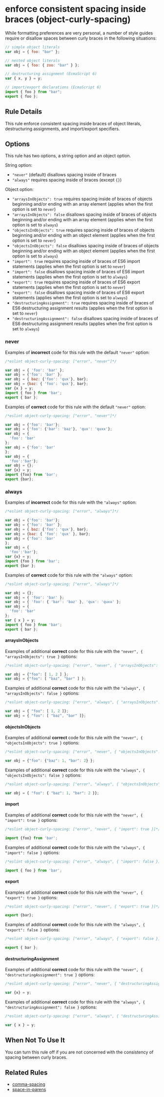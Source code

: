 # enforce consistent spacing inside braces (object-curly-spacing)

While formatting preferences are very personal, a number of style guides require
or disallow spaces between curly braces in the following situations:

```js
// simple object literals
var obj = { foo: "bar" };

// nested object literals
var obj = { foo: { zoo: "bar" } };

// destructuring assignment (EcmaScript 6)
var { x, y } = y;

// import/export declarations (EcmaScript 6)
import { foo } from "bar";
export { foo };
```

## Rule Details

This rule enforce consistent spacing inside braces of object literals, destructuring assignments, and import/export specifiers.

## Options

This rule has two options, a string option and an object option.

String option:

* `"never"` (default) disallows spacing inside of braces
* `"always"` requires spacing inside of braces (except `{}`)

Object option:

* `"arraysInObjects": true` requires spacing inside of braces of objects beginning and/or ending with an array element (applies when the first option is set to `never`)
* `"arraysInObjects": false` disallows spacing inside of braces of objects beginning and/or ending with an array element (applies when the first option is set to `always`)
* `"objectsInObjects": true` requires spacing inside of braces of objects beginning and/or ending with an object element (applies when the first option is set to `never`)
* `"objectsInObjects": false` disallows spacing inside of braces of objects beginning and/or ending with an object element (applies when the first option is set to `always`)
* `"import": true` requires spacing inside of braces of ES6 import statements (applies when the first option is set to `never`)
* `"import": false` disallows spacing inside of braces of ES6 import statements (applies when the first option is set to `always`)
* `"export": true` requires spacing inside of braces of ES6 export statements (applies when the first option is set to `never`)
* `"export": false` disallows spacing inside of braces of ES6 export statements (applies when the first option is set to `always`)
* `"destructuringAssignment": true` requires spacing inside of braces of ES6 destructuring assignment results (applies when the first option is set to `never`)
* `"destructuringAssignment": false` disallows spacing inside of braces of ES6 destructuring assignment results (applies when the first option is set to `always`)

### never

Examples of **incorrect** code for this rule with the default `"never"` option:

```js
/*eslint object-curly-spacing: ["error", "never"]*/

var obj = { 'foo': 'bar' };
var obj = {'foo': 'bar' };
var obj = { baz: {'foo': 'qux'}, bar};
var obj = {baz: { 'foo': 'qux'}, bar};
var {x } = y;
import { foo } from 'bar';
export { bar };
```

Examples of **correct** code for this rule with the default `"never"` option:

```js
/*eslint object-curly-spacing: ["error", "never"]*/

var obj = {'foo': 'bar'};
var obj = {'foo': {'bar': 'baz'}, 'qux': 'quxx'};
var obj = {
  'foo': 'bar'
};
var obj = {'foo': 'bar'
};
var obj = {
  'foo':'bar'};
var obj = {};
var {x} = y;
import {foo} from 'bar';
export {bar};
```

### always

Examples of **incorrect** code for this rule with the `"always"` option:

```js
/*eslint object-curly-spacing: ["error", "always"]*/

var obj = {'foo': 'bar'};
var obj = {'foo': 'bar' };
var obj = { baz: {'foo': 'qux'}, bar};
var obj = {baz: { 'foo': 'qux' }, bar};
var obj = {'foo': 'bar'
};
var obj = {
  'foo':'bar'};
var {x} = y;
import {foo } from 'bar';
export {bar };
```

Examples of **correct** code for this rule with the `"always"` option:

```js
/*eslint object-curly-spacing: ["error", "always"]*/

var obj = {};
var obj = { 'foo': 'bar' };
var obj = { 'foo': { 'bar': 'baz' }, 'qux': 'quxx' };
var obj = {
  'foo': 'bar'
};
var { x } = y;
import { foo } from 'bar';
export { bar };
```

#### arraysInObjects

Examples of additional **correct** code for this rule with the `"never", { "arraysInObjects": true }` options:

```js
/*eslint object-curly-spacing: ["error", "never", { "arraysInObjects": true }]*/

var obj = {"foo": [ 1, 2 ] };
var obj = {"foo": [ "baz", "bar" ] };
```

Examples of additional **correct** code for this rule with the `"always", { "arraysInObjects": false }` options:

```js
/*eslint object-curly-spacing: ["error", "always", { "arraysInObjects": false }]*/

var obj = { "foo": [ 1, 2 ]};
var obj = { "foo": [ "baz", "bar" ]};
```


#### objectsInObjects

Examples of additional **correct** code for this rule with the `"never", { "objectsInObjects": true }` options:

```js
/*eslint object-curly-spacing: ["error", "never", { "objectsInObjects": true }]*/

var obj = {"foo": {"baz": 1, "bar": 2} };
```

Examples of additional **correct** code for this rule with the `"always", { "objectsInObjects": false }` options:

```js
/*eslint object-curly-spacing: ["error", "always", { "objectsInObjects": false }]*/

var obj = { "foo": { "baz": 1, "bar": 2 }};
```

#### import

Examples of additional **correct** code for this rule with the `"never", { "import": true }` options:

```js
/*eslint object-curly-spacing: ["error", "never", { "import": true }]*/

import {foo} from 'bar';
```

Examples of additional **correct** code for this rule with the `"always", { "import": false }` options:

```js
/*eslint object-curly-spacing: ["error", "always", { "import": false }]*/

import { foo } from 'bar';
```

#### export

Examples of additional **correct** code for this rule with the `"never", { "export": true }` options:

```js
/*eslint object-curly-spacing: ["error", "never", { "export": true }]*/

export {bar};
```

Examples of additional **correct** code for this rule with the `"always", { "export": false }` options:

```js
/*eslint object-curly-spacing: ["error", "always", { "export": false }]*/

export { bar };
```

#### destructuringAssignment

Examples of additional **correct** code for this rule with the `"never", { "destructuringAssignment": true }` options:

```js
/*eslint object-curly-spacing: ["error", "never", { "destructuringAssignment": true }]*/

var {x} = y;
```

Examples of additional **correct** code for this rule with the `"always", { "destructuringAssignment": false }` options:

```js
/*eslint object-curly-spacing: ["error", "always", { "destructuringAssignment": false }]*/

var { x } = y;
```

## When Not To Use It

You can turn this rule off if you are not concerned with the consistency of spacing between curly braces.

## Related Rules

* [comma-spacing](comma-spacing.md)
* [space-in-parens](space-in-parens.md)
